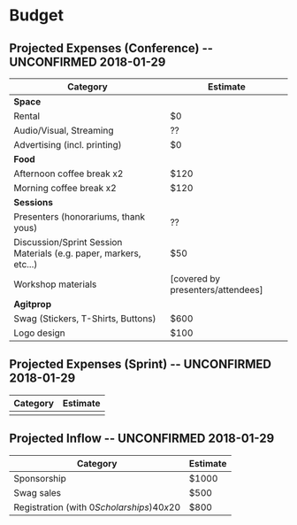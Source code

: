 # Budget

## Projected Expenses (Conference) -- UNCONFIRMED 2018-01-29

| Category | Estimate |
|----------|----------|
| **Space** | |
| Rental | $0 |
| Audio/Visual, Streaming | ?? |
| Advertising (incl. printing) | $0 |
| **Food** | |
| Afternoon coffee break x2 | $120 |
| Morning coffee break x2 | $120 |
| **Sessions** | |
| Presenters (honorariums, thank yous) | ?? |
| Discussion/Sprint Session Materials (e.g. paper, markers, etc...) | $50 |
| Workshop materials | [covered by presenters/attendees] |
| **Agitprop** | |
| Swag (Stickers, T-Shirts, Buttons) | $600 |
| Logo design | $100 |

## Projected Expenses (Sprint) -- UNCONFIRMED 2018-01-29

| Category | Estimate |
|----------|----------|
|   |   |

## Projected Inflow -- UNCONFIRMED 2018-01-29

| Category | Estimate |
|----------|----------|
| Sponsorship | $1000 |
| Swag sales | $500 |
| Registration (with $0 Scholarships) 40x$20 | $800 |
